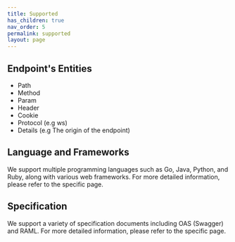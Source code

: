 ```yaml
---
title: Supported
has_children: true
nav_order: 5
permalink: supported
layout: page
---
```


## Endpoint's Entities

- Path
- Method
- Param
- Header
- Cookie
- Protocol (e.g ws)
- Details (e.g The origin of the endpoint)

## Language and Frameworks

We support multiple programming languages such as Go, Java, Python, and Ruby, along with various web frameworks. For more detailed information, please refer to the specific page.

## Specification

We support a variety of specification documents including OAS (Swagger) and RAML. For more detailed information, please refer to the specific page.